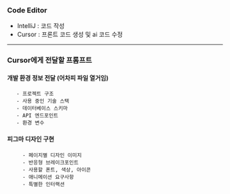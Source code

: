 ### Code Editor
- IntelliJ : 코드 작성
- Cursor : 프론트 코드 생성 및 ai 코드 수정

---
### Cursor에게 전달할 프롬프트
#### 개발 환경 정보 전달 (어차피 파일 열거임)
```
   - 프로젝트 구조
   - 사용 중인 기술 스택
   - 데이터베이스 스키마
   - API 엔드포인트
   - 환경 변수
```
#### 피그마 디자인 구현
```
     - 페이지별 디자인 이미지
     - 반응형 브레이크포인트
     - 사용할 폰트, 색상, 아이콘
     - 애니메이션 요구사항
     - 특별한 인터랙션
```